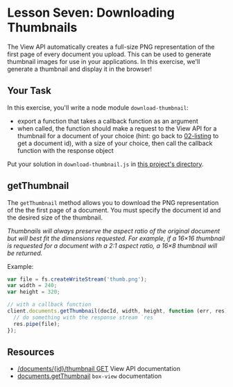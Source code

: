 # Lesson Seven: Downloading Thumbnails

The View API automatically creates a full-size PNG representation of the first page of every document you upload. This can be used to generate thumbnail images for use in your applications. In this exercise, we'll generate a thumbnail and display it in the browser!

## Your Task

In this exercise, you'll write a node module `download-thumbnail`:
- export a function that takes a callback function as an argument
- when called, the function should make a request to the View API for a thumbnail for a document of your choice (hint: go back to [02-listing]('/02-listing') to get a document id), with a size of your choice, then call the callback function with the response object

Put your solution in `download-thumbnail.js` in [this project's directory](/open/06-thumbnails).

## getThumbnail

The `getThumbnail` method allows you to download the PNG representation of the the first page of a document. You must specify the document id and the desired size of the thumbnail.

*Thumbnails will always preserve the aspect ratio of the original document but will best fit the dimensions requested. For example, if a 16×16 thumbnail is requested for a document with a 2:1 aspect ratio, a 16×8 thumbnail will be returned.*

Example:
```js
var file = fs.createWriteStream('thumb.png');
var width = 240;
var height = 320;

// with a callback function
client.documents.getThumbnail(docId, width, height, function (err, res) {
  // do something with the response stream `res`
  res.pipe(file);
});
```

## Resources

* [/documents/{id}/thumbnail GET](https://developers.box.com/view/#get-documents-id-thumbnail) View API documentation
* [documents.getThumbnail](https://www.npmjs.org/package/box-view#getthumbnail) `box-view` documentation
